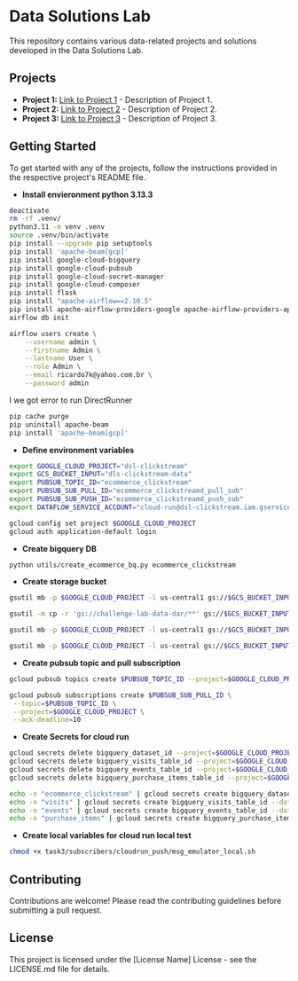 # Data Solutions Lab

This repository contains various data-related projects and solutions developed in the Data Solutions Lab.

## Projects

*   **Project 1:** [Link to Project 1](link_to_project_1) - Description of Project 1.
*   **Project 2:** [Link to Project 2](link_to_project_2) - Description of Project 2.
*   **Project 3:** [Link to Project 3](link_to_project_3) - Description of Project 3.

## Getting Started

To get started with any of the projects, follow the instructions provided in the respective project's README file.

* **Install envieronment python 3.13.3**
```bash
deactivate
rm -rf .venv/
python3.11 -m venv .venv
source .venv/bin/activate
pip install --upgrade pip setuptools
pip install 'apache-beam[gcp]'
pip install google-cloud-bigquery
pip install google-cloud-pubsub
pip install google-cloud-secret-manager
pip install google-cloud-composer
pip install flask
pip install "apache-airflow==2.10.5"
pip install apache-airflow-providers-google apache-airflow-providers-apache-beam
airflow db init

airflow users create \
    --username admin \
    --firstname Admin \
    --lastname User \
    --role Admin \
    --email ricardo7k@yahoo.com.br \
    --password admin
```
I we got error to run DirectRunner

```bash
pip cache purge
pip uninstall apache-beam
pip install 'apache-beam[gcp]'
```
* **Define environment variables**
```bash
export GOOGLE_CLOUD_PROJECT="dsl-clickstream"
export GCS_BUCKET_INPUT="dls-clickstream-data"
export PUBSUB_TOPIC_ID="ecommerce_clickstream"
export PUBSUB_SUB_PULL_ID="ecommerce_clickstreamd_pull_sub"
export PUBSUB_SUB_PUSH_ID="ecommerce_clickstreamd_push_sub"
export DATAFLOW_SERVICE_ACCOUNT="cloud-run@dsl-clickstream.iam.gserviceaccount.com"

gcloud config set project $GOOGLE_CLOUD_PROJECT
gcloud auth application-default login
```

* **Create bigquery DB**
```bash
python utils/create_ecommerce_bq.py ecommerce_clickstream
```

* **Create storage bucket**
```bash
gsutil mb -p $GOOGLE_CLOUD_PROJECT -l us-central1 gs://$GCS_BUCKET_INPUT

gsutil -m cp -r 'gs://challenge-lab-data-dar/**' gs://$GCS_BUCKET_INPUT/

gsutil mb -p $GOOGLE_CLOUD_PROJECT -l us-central1 gs://$GCS_BUCKET_INPUT-dataflow-temp

gsutil mb -p $GOOGLE_CLOUD_PROJECT -l us-central gs://$GCS_BUCKET_INPUT-dataflow-staging
```

* **Create pubsub topic and pull subscription**
```bash
gcloud pubsub topics create $PUBSUB_TOPIC_ID --project=$GOOGLE_CLOUD_PROJECT

gcloud pubsub subscriptions create $PUBSUB_SUB_PULL_ID \
 --topic=$PUBSUB_TOPIC_ID \
 --project=$GOOGLE_CLOUD_PROJECT \
 --ack-deadline=10
```

* **Create Secrets for cloud run**
```bash
gcloud secrets delete bigquery_dataset_id --project=$GOOGLE_CLOUD_PROJECT --quiet
gcloud secrets delete bigquery_visits_table_id --project=$GOOGLE_CLOUD_PROJECT --quiet
gcloud secrets delete bigquery_events_table_id --project=$GOOGLE_CLOUD_PROJECT --quiet
gcloud secrets delete bigquery_purchase_items_table_id --project=$GOOGLE_CLOUD_PROJECT --quiet

echo -n "ecommerce_clickstream" | gcloud secrets create bigquery_dataset_id --data-file=- --project=$GOOGLE_CLOUD_PROJECT
echo -n "visits" | gcloud secrets create bigquery_visits_table_id --data-file=- --project=$GOOGLE_CLOUD_PROJECT
echo -n "events" | gcloud secrets create bigquery_events_table_id --data-file=- --project=$GOOGLE_CLOUD_PROJECT
echo -n "purchase_items" | gcloud secrets create bigquery_purchase_items_table_id --data-file=- --project=$GOOGLE_CLOUD_PROJECT
```
* **Create local variables for cloud run local test**
```bash
chmod +x task3/subscribers/cloudrun_push/msg_emulator_local.sh
```

## Contributing

Contributions are welcome! Please read the contributing guidelines before submitting a pull request.

## License

This project is licensed under the [License Name] License - see the LICENSE.md file for details.
